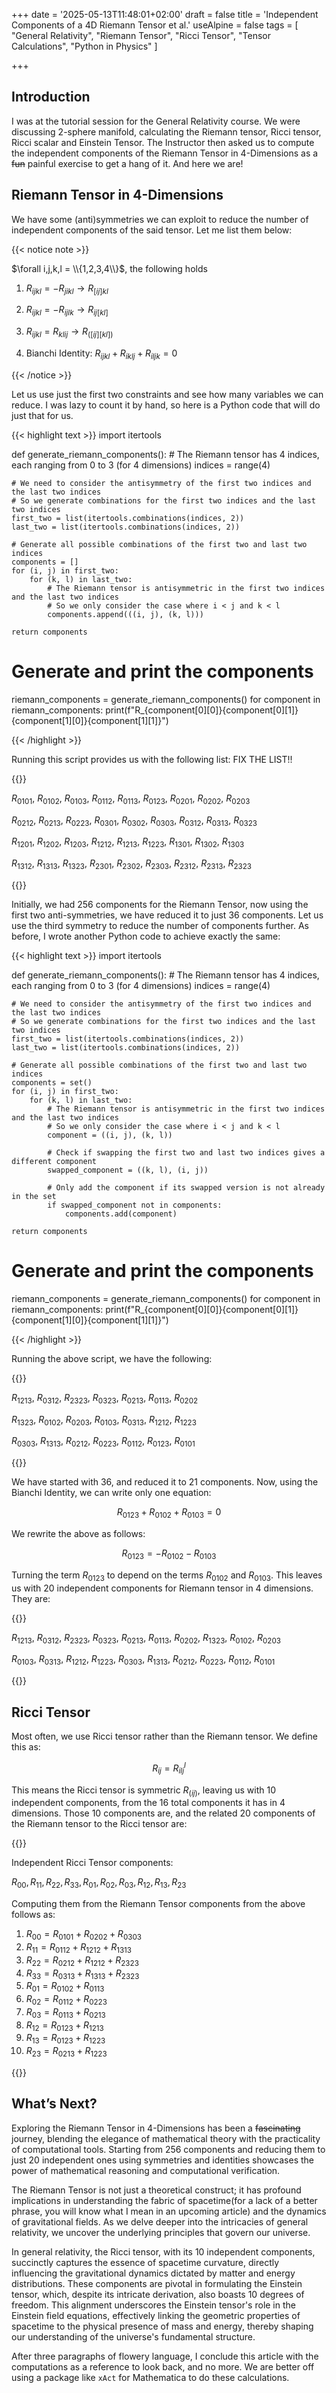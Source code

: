 +++
date = '2025-05-13T11:48:01+02:00'
draft = false
title = 'Independent Components of a 4D Riemann Tensor et al.'
useAlpine = false
tags = [
    "General Relativity",
    "Riemann Tensor",
    "Ricci Tensor",
    "Tensor Calculations",
    "Python in Physics"
]

+++
## Introduction

I was at the tutorial session for the General Relativity course. We were discussing 2-sphere manifold, calculating the Riemann tensor, Ricci tensor, Ricci scalar and Einstein Tensor. The Instructor then asked us to compute the independent components of the Riemann Tensor in 4-Dimensions as a ~~fun~~ painful exercise to get a hang of it. And here we are!

## Riemann Tensor in 4-Dimensions

We have some (anti)symmetries we can exploit to reduce the number of independent components of the said tensor. Let me list them below:

{{< notice note >}}

$\forall i,j,k,l = \\{1,2,3,4\\}$, the following holds

1. $R_{ijkl} = - R_{jikl} \rightarrow R_{[ij]kl}$

1. $R_{ijkl} = - R_{ijlk} \rightarrow R_{ij[kl]}$

1. $R_{ijkl} = R_{klij} \rightarrow R_{([ij][kl])}$

1. Bianchi Identity: $R_{ijkl} + R_{iklj} + R_{iljk} = 0$

{{< /notice >}}

Let us use just the first two constraints and see how many variables we can reduce. I was lazy to count it by hand, so here is a Python code that will do just that for us.

{{< highlight text >}}
import itertools

def generate_riemann_components():
    # The Riemann tensor has 4 indices, each ranging from 0 to 3 (for 4 dimensions)
    indices = range(4)

    # We need to consider the antisymmetry of the first two indices and the last two indices
    # So we generate combinations for the first two indices and the last two indices
    first_two = list(itertools.combinations(indices, 2))
    last_two = list(itertools.combinations(indices, 2))

    # Generate all possible combinations of the first two and last two indices
    components = []
    for (i, j) in first_two:
        for (k, l) in last_two:
            # The Riemann tensor is antisymmetric in the first two indices and the last two indices
            # So we only consider the case where i < j and k < l
            components.append(((i, j), (k, l)))

    return components

# Generate and print the components
riemann_components = generate_riemann_components()
for component in riemann_components:
    print(f"R_{component[0][0]}{component[0][1]}{component[1][0]}{component[1][1]}")

{{< /highlight >}}

Running this script provides us with the following list: FIX THE LIST!!

{{<notice note>}}

$R_{0101}$, $R_{0102}$, $R_{0103}$, $R_{0112}$, $R_{0113}$, $R_{0123}$, $R_{0201}$, $R_{0202}$, $R_{0203}$

$R_{0212}$, $R_{0213}$, $R_{0223}$, $R_{0301}$, $R_{0302}$, $R_{0303}$, $R_{0312}$, $R_{0313}$, $R_{0323}$

$R_{1201}$, $R_{1202}$, $R_{1203}$, $R_{1212}$, $R_{1213}$, $R_{1223}$, $R_{1301}$, $R_{1302}$, $R_{1303}$

$R_{1312}$, $R_{1313}$, $R_{1323}$, $R_{2301}$, $R_{2302}$, $R_{2303}$, $R_{2312}$, $R_{2313}$, $R_{2323}$


{{</notice>}}

Initially, we had 256 components for the Riemann Tensor, now using the first two anti-symmetries, we have reduced it to just 36 components. Let us use the third symmetry to reduce the number of components further. As before, I wrote another Python code to achieve exactly the same:

{{< highlight text >}}
import itertools

def generate_riemann_components():
    # The Riemann tensor has 4 indices, each ranging from 0 to 3 (for 4 dimensions)
    indices = range(4)

    # We need to consider the antisymmetry of the first two indices and the last two indices
    # So we generate combinations for the first two indices and the last two indices
    first_two = list(itertools.combinations(indices, 2))
    last_two = list(itertools.combinations(indices, 2))

    # Generate all possible combinations of the first two and last two indices
    components = set()
    for (i, j) in first_two:
        for (k, l) in last_two:
            # The Riemann tensor is antisymmetric in the first two indices and the last two indices
            # So we only consider the case where i < j and k < l
            component = ((i, j), (k, l))

            # Check if swapping the first two and last two indices gives a different component
            swapped_component = ((k, l), (i, j))

            # Only add the component if its swapped version is not already in the set
            if swapped_component not in components:
                components.add(component)

    return components

# Generate and print the components
riemann_components = generate_riemann_components()
for component in riemann_components:
    print(f"R_{component[0][0]}{component[0][1]}{component[1][0]}{component[1][1]}")

{{< /highlight >}}

Running the above script, we have the following:

{{<notice note>}}

$R_{1213}$, $R_{0312}$, $R_{2323}$, $R_{0323}$, $R_{0213}$, $R_{0113}$, $R_{0202}$

$R_{1323}$, $R_{0102}$, $R_{0203}$, $R_{0103}$, $R_{0313}$, $R_{1212}$, $R_{1223}$

$R_{0303}$, $R_{1313}$, $R_{0212}$, $R_{0223}$, $R_{0112}$, $R_{0123}$, $R_{0101}$

{{</notice>}}


We have started with 36, and reduced it to 21 components. Now, using the Bianchi Identity, we can write only one equation:

$$R_{0123} +R_{0102​}+R_{0103​} = 0$$

We rewrite the above as follows:

$$R_{0123}​=−R_{0102}​−R_{0103​}$$

Turning the term $R_{0123}$ to depend on the terms $R_{0102}​$ and $R_{0103​}$. This leaves us with 20 independent components for Riemann tensor in 4 dimensions. They are:

{{<notice note>}}

$R_{1213}$, $R_{0312}$, $R_{2323}$, $R_{0323}$, $R_{0213}$, $R_{0113}$, $R_{0202}$, $R_{1323}$, $R_{0102}$, $R_{0203}$

$R_{0103}$, $R_{0313}$, $R_{1212}$, $R_{1223}$, $R_{0303}$, $R_{1313}$, $R_{0212}$, $R_{0223}$, $R_{0112}$, $R_{0101}$

{{</notice>}}

## Ricci Tensor

Most often, we use Ricci tensor rather than the Riemann tensor. We define this as:

$$R_{ij} = R_{ ilj}^l$$

This means the Ricci tensor is symmetric $R_{(ij)}$, leaving us with 10 independent components, from the 16 total components it has in 4 dimensions. Those 10 components are, and the related 20 components of the Riemann tensor to the Ricci tensor are:

{{<notice note>}}

Independent Ricci Tensor components:

$R_{00}, R_{11}, R_{22}, R_{33}, R_{01}, R_{02}, R_{03}, R_{12}, R_{13}, R_{23}$

Computing them from the Riemann Tensor components from the above follows as:
1. $R_{00} = R_{0101} + R_{0202} + R_{0303}$
1. $R_{11} = R_{0112} + R_{1212} + R_{1313}$
1. $R_{22} = R_{0212} + R_{1212} + R_{2323}$
1. $R_{33} = R_{0313} + R_{1313} + R_{2323}$
1. $R_{01} = R_{0102} + R_{0113}$
1. $R_{02} = R_{0112} + R_{0223}$
1. $R_{03} = R_{0113} + R_{0213}$
1. $R_{12} = R_{0123} + R_{1213}$
1. $R_{13} = R_{0123} + R_{1223}$
1. $R_{23} = R_{0213} + R_{1223}$

{{</notice>}}

## What’s Next?

Exploring the Riemann Tensor in 4-Dimensions has been a ~~fascinating~~ journey, blending the elegance of mathematical theory with the practicality of computational tools. Starting from 256 components and reducing them to just 20 independent ones using symmetries and identities showcases the power of mathematical reasoning and computational verification.

The Riemann Tensor is not just a theoretical construct; it has profound implications in understanding the fabric of spacetime(for a lack of a better phrase, you will know what I mean in an upcoming article) and the dynamics of gravitational fields. As we delve deeper into the intricacies of general relativity, we uncover the underlying principles that govern our universe.

In general relativity, the Ricci tensor, with its 10 independent components, succinctly captures the essence of spacetime curvature, directly influencing the gravitational dynamics dictated by matter and energy distributions. These components are pivotal in formulating the Einstein tensor, which, despite its intricate derivation, also boasts 10 degrees of freedom. This alignment underscores the Einstein tensor's role in the Einstein field equations, effectively linking the geometric properties of spacetime to the physical presence of mass and energy, thereby shaping our understanding of the universe's fundamental structure.

After three paragraphs of flowery language, I conclude this article with the computations as a reference to look back, and no more. We are better off using a package like `xAct` for Mathematica to do these calculations.
